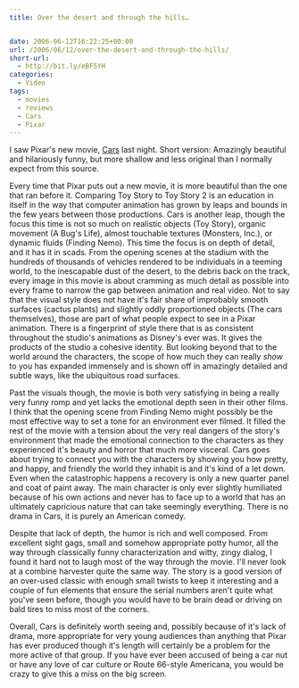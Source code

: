 ```yaml
---
title: Over the desert and through the hills…


date: 2006-06-12T16:22:25+00:00
url: /2006/06/12/over-the-desert-and-through-the-hills/
short-url:
  - http://bit.ly/eBF5YH
categories:
  - Video
tags:
  - movies
  - reviews
  - Cars
  - Pixar
---
```

I saw Pixar's new movie, <a href="http://www.disney.go.com/disneypictures/cars/">Cars</a> last night. Short version: Amazingly beautiful and hilariously funny, but more shallow and less original than I normally expect from this source.

Every time that Pixar puts out a new movie, it is more beautiful than the one that ran before it. Comparing Toy Story to Toy Story 2 is an education in itself in the way that computer animation has grown by leaps and bounds in the few years between those productions. Cars is another leap, though the focus this time is not so much on realistic objects (Toy Story), organic movement (A Bug's Life), almost touchable textures (Monsters, Inc.), or dynamic fluids (Finding Nemo). This time the focus is on depth of detail, and it has it in scads. From the opening scenes at the stadium with the hundreds of thousands of vehicles rendered to be individuals in a teeming world, to the inescapable dust of the desert, to the debris back on the track, every image in this movie is about cramming as much detail as possible into every frame to narrow the gap between animation and real video. Not to say that the visual style does not have it's fair share of improbably smooth surfaces (cactus plants) and slightly oddly proportioned objects (The cars themselves), those are part of what people expect to see in a Pixar animation. There is a fingerprint of style there that is as consistent throughout the studio's animations as Disney's ever was. It gives the products of the studio a cohesive identity. But looking beyond that to the world around the characters, the scope of how much they can really <em>show</em> to you has expanded immensely and is shown off in amazingly detailed and subtle ways, like the ubiquitous road surfaces.

Past the visuals though, the movie is both very satisfying in being a really very funny romp and yet lacks the emotional depth seen in their other films. I think that the opening scene from Finding Nemo might possibly be the most effective way to set a tone for an environment ever filmed. It filled the rest of the movie with a tension about the very real dangers of the story's environment that made the emotional connection to the characters as they experienced it's beauty and horror that much more visceral. Cars goes about trying to connect you with the characters by showing you how pretty, and happy, and friendly the world they inhabit is and it's kind of a let down. Even when the catastrophic happens a recovery is only a new quarter panel and coat of paint away. The main character is only ever slightly humiliated because of his own actions and never has to face up to a world that has an ultimately capricious nature that can take seemingly everything. There is no drama in Cars, it is purely an American comedy.

Despite that lack of depth, the humor is rich and well composed. From excellent sight gags, small and somehow appropriate potty humor, all the way through classically funny characterization and witty, zingy dialog, I found it hard not to laugh most of the way through the movie. I'll never look at a combine harvester quite the same way. The story is a good version of an over-used classic with enough small twists to keep it interesting and a couple of fun elements that ensure the serial numbers aren't quite what you've seen before, though you would have to be brain dead or driving on bald tires to miss most of the corners.

Overall, Cars is definitely worth seeing and, possibly because of it's lack of drama, more appropriate for very young audiences than anything that Pixar has ever produced though it's length will certainly be a problem for the more active of that group. If you have ever been accused of being a car nut or have any love of car culture or Route 66-style Americana, you would be crazy to give this a miss on the big screen.